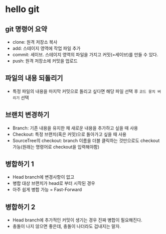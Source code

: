 # hello git

## git 명령어 요약

- clone: 원격 저장소 복사
- add: 스테이지 영역에 작업 파일 추가
- commit: 세이브. 스테이지 영역의 파일을 가지고 커밋(=세이브)를 만들 수 있다.
- push: 원격 저장소에 커밋을 업로드

## 파일의 내용 되돌리기

- 특정 파일의 내용을 마지막 커밋으로 돌리고 싶다면 해당 파일 선택 후 `코드 뭉치 버리기` 선택

## 브랜치 변경하기

- Branch: 기존 내용을 유지한 채 새로운 내용을 추가하고 싶을 때 사용
- Checkout: 특정 브랜치(혹은 커밋)으로 돌아가고 싶을 때 사용
- SourceTree의 checkout: branch 이름을 더블 클릭하는 것만으로도 checkout 가능(원래는 명령어로 checkout을 입력해야함)

## 병합하기 1

- Head branch에 변경사항이 없고
- 병합 대상 브랜치가 head로 부터 시작된 경우
- 아주 쉽게 병합 가능 = Fast-Forward

## 병합하기 2

- Head branch에 추가적인 커밋이 생기는 경우 진짜 병합이 필요해진다.
- 충돌이 나지 않으면 좋은데, 충돌이 나더라도 겁내지는 말자.
